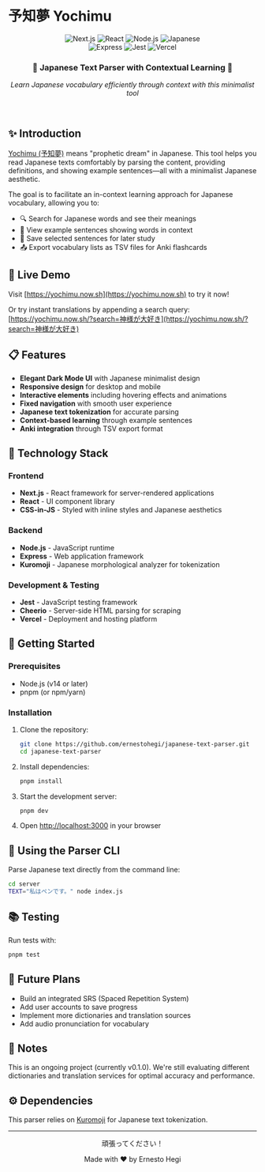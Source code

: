 # 予知夢 Yochimu

<div align="center">
  <img src="https://img.shields.io/badge/next.js-14-000000?style=for-the-badge&logo=next.js&logoColor=white" alt="Next.js">
  <img src="https://img.shields.io/badge/react-18-61DAFB?style=for-the-badge&logo=react&logoColor=white" alt="React">
  <img src="https://img.shields.io/badge/node.js-20-339933?style=for-the-badge&logo=node.js&logoColor=white" alt="Node.js">
  <img src="https://img.shields.io/badge/Japanese-日本語-D64545?style=for-the-badge" alt="Japanese">
  <br>
  <img src="https://img.shields.io/badge/Express-4-000000?style=for-the-badge&logo=express&logoColor=white" alt="Express">
  <img src="https://img.shields.io/badge/Jest-Testing-C21325?style=for-the-badge&logo=jest&logoColor=white" alt="Jest">
  <img src="https://img.shields.io/badge/Vercel-Deployed-000000?style=for-the-badge&logo=vercel&logoColor=white" alt="Vercel">
</div>

<div align="center">
  <h3>🌸 Japanese Text Parser with Contextual Learning 🌸</h3>
  <p><i>Learn Japanese vocabulary efficiently through context with this minimalist tool</i></p>
  <br>
</div>

## ✨ Introduction

[Yochimu (予知夢)](https://yochimu.now.sh) means "prophetic dream" in Japanese. This tool helps you read Japanese texts comfortably by parsing the content, providing definitions, and showing example sentences—all with a minimalist Japanese aesthetic.

The goal is to facilitate an in-context learning approach for Japanese vocabulary, allowing you to:

- 🔍 Search for Japanese words and see their meanings
- 📝 View example sentences showing words in context
- 💾 Save selected sentences for later study
- 📤 Export vocabulary lists as TSV files for Anki flashcards

## 🌟 Live Demo

Visit [https://yochimu.now.sh](https://yochimu.now.sh) to try it now!

Or try instant translations by appending a search query:  
[https://yochimu.now.sh/?search=神様が大好き](https://yochimu.now.sh/?search=神様が大好き)

## 📋 Features

- **Elegant Dark Mode UI** with Japanese minimalist design
- **Responsive design** for desktop and mobile
- **Interactive elements** including hovering effects and animations
- **Fixed navigation** with smooth user experience
- **Japanese text tokenization** for accurate parsing
- **Context-based learning** through example sentences
- **Anki integration** through TSV export format

## 🔧 Technology Stack

### Frontend

- **Next.js** - React framework for server-rendered applications
- **React** - UI component library
- **CSS-in-JS** - Styled with inline styles and Japanese aesthetics

### Backend

- **Node.js** - JavaScript runtime
- **Express** - Web application framework
- **Kuromoji** - Japanese morphological analyzer for tokenization

### Development & Testing

- **Jest** - JavaScript testing framework
- **Cheerio** - Server-side HTML parsing for scraping
- **Vercel** - Deployment and hosting platform

## 🚀 Getting Started

### Prerequisites

- Node.js (v14 or later)
- pnpm (or npm/yarn)

### Installation

1. Clone the repository:

   ```bash
   git clone https://github.com/ernestohegi/japanese-text-parser.git
   cd japanese-text-parser
   ```

2. Install dependencies:

   ```bash
   pnpm install
   ```

3. Start the development server:

   ```bash
   pnpm dev
   ```

4. Open [http://localhost:3000](http://localhost:3000) in your browser

## 🧪 Using the Parser CLI

Parse Japanese text directly from the command line:

```bash
cd server
TEXT="私はペンです。" node index.js
```

## 📚 Testing

Run tests with:

```bash
pnpm test
```

## 🔮 Future Plans

- Build an integrated SRS (Spaced Repetition System)
- Add user accounts to save progress
- Implement more dictionaries and translation sources
- Add audio pronunciation for vocabulary

## 📝 Notes

This is an ongoing project (currently v0.1.0). We're still evaluating different dictionaries and translation services for optimal accuracy and performance.

## ⚙️ Dependencies

This parser relies on [Kuromoji](https://github.com/takuyaa/kuromoji.js) for Japanese text tokenization.

---

<div align="center">
  <p>頑張ってください！</p>
  <p>Made with ❤️ by Ernesto Hegi</p>
</div>
